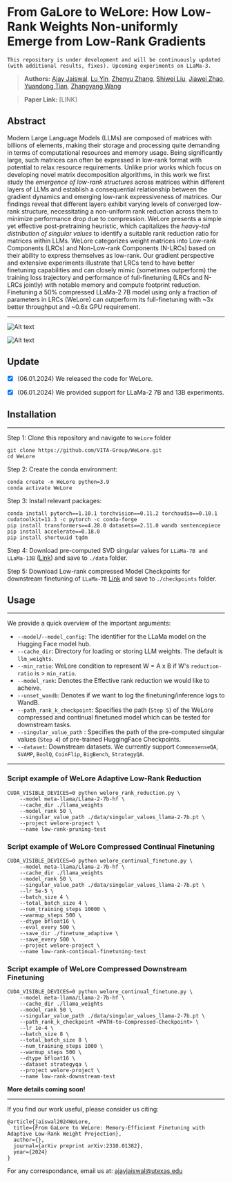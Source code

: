 # From GaLore to WeLore: How Low-Rank Weights Non-uniformly Emerge from Low-Rank Gradients
```This repository is under development and will be continuously updated (with additional results, fixes). Upcoming experiments on LLaMa-3.```

> **Authors:** [Ajay Jaiswal](https://ajay1994.github.io/), [Lu Yin](https://zhegan27.github.io/), [Zhenyu Zhang](https://www.linkedin.com/in/xianzhi-du-1b128934), [Shiwei Liu](https://shiweiliuiiiiiii.github.io/), [Jiawei Zhao](https://jiawei-zhao.netlify.app/), [Yuandong Tian](https://yuandong-tian.com/), [Zhangyang Wang](https://vita-group.github.io/index.html)

> **Paper Link:** [LINK]

## Abstract

Modern Large Language Models (LLMs) are composed of matrices with billions of elements, making their storage and processing quite demanding in terms of computational resources and memory usage. Being significantly large, such matrices can often be expressed in low-rank format with potential to relax resource requirements. Unlike prior works which focus on developing novel matrix decomposition algorithms, in this work we first study the *emergence of low-rank structures* across matrices within different layers of LLMs and establish a consequential relationship between the gradient dynamics and emerging low-rank expressiveness of matrices. Our findings reveal that different layers exhibit varying levels of converged low-rank structure, necessitating a non-uniform rank reduction across them to minimize performance drop due to compression. WeLore presents a simple yet effective post-pretraining heuristic, which capitalizes the *heavy-tail distribution of singular values* to identify a suitable rank reduction ratio for matrices within LLMs. WeLore categorizes weight matrices into Low-rank Components (LRCs) and Non-Low-rank Components (N-LRCs) based on their ability to express themselves as low-rank. Our gradient perspective and extensive experiments illustrate that LRCs tend to have better finetuning capabilities and can closely mimic (sometimes outperform) the training loss trajectory and performance of full-finetuning (LRCs and N-LRCs jointly) with notable memory and compute footprint reduction. Finetuning a 50\% compressed LLaMa-2 7B model using only a fraction of parameters in LRCs (WeLore) can outperform its full-finetuning with ~3x better throughput and ~0.6x GPU requirement.

---

![Alt text](images/gradient.png)

![Alt text](images/welore.png)

## Update
- [x] (06.01.2024) We released the code for WeLore.
- [x] (06.01.2024) We provided support for LLaMa-2 7B and 13B experiments.


## Installation 
--- 
Step 1: Clone this repository and navigate to `WeLore` folder

```
git clone https://github.com/VITA-Group/WeLore.git
cd WeLore
```

Step 2: Create the conda environment:

```
conda create -n WeLore python=3.9
conda activate WeLore
```

Step 3: Install relevant packages:

```
conda install pytorch==1.10.1 torchvision==0.11.2 torchaudio==0.10.1 cudatoolkit=11.3 -c pytorch -c conda-forge
pip install transformers==4.28.0 datasets==2.11.0 wandb sentencepiece
pip install accelerate==0.18.0
pip install shortuuid tqdm
```

Step 4: Download pre-computed SVD singular values for `LLaMa-7B and LLaMa-13B` ([Link](https://utexas.box.com/s/g0tfx09mfq133atqcnjbn8jm7blqwu2q)) and save to `./data` folder.

Step 5: Download Low-rank compressed Model Checkpoints for downstream finetuning of `LLaMa-7B` [Link](https://utexas.box.com/s/g0tfx09mfq133atqcnjbn8jm7blqwu2q) and save to `./checkpoints` folder.


## Usage

--- 
We provide a quick overview of the important arguments:  
- `--model`/`--model_config`: The identifier for the LLaMa model on the Hugging Face model hub.
- `--cache_dir`: Directory for loading or storing LLM weights. The default is `llm_weights`.
- `--min_ratio`: WeLore condition to represent W = A x B if W's `reduction-ratio` is > `min_ratio`.
- `--model_rank`: Denotes the Effective rank reduction we would like to acheive.
- `--unset_wandb`: Denotes if we want to log the finetuning/inference logs to WandB.
- `--path_rank_k_checkpoint`: Specifies the path (`Step 5`) of the WeLore compressed and continual finetuned model which can be tested for downstream tasks.
- `--singular_value_path` : Specifies the path of the pre-computed singular values (`Step 4`) of pre-trained HuggingFace Checkpoints.
- `--dataset`: Downstream datasets. We currently support `CommonsenseQA`, `SVAMP`, `BoolQ`, `CoinFlip`, `BigBench`, `StrategyQA`.


--- 
### Script example of WeLore Adaptive Low-Rank Reduction

```
CUDA_VISIBLE_DEVICES=0 python welore_rank_reduction.py \
    --model meta-llama/Llama-2-7b-hf \
    --cache_dir ./llama_weights
    --model_rank 50 \
    --singular_value_path ./data/singular_values_llama-2-7b.pt \
    --project welore-project \
    --name low-rank-pruning-test 
```

### Script example of WeLore Compressed Continual Finetuning 

```
CUDA_VISIBLE_DEVICES=0 python welore_continual_finetune.py \
    --model meta-llama/Llama-2-7b-hf \
    --cache_dir ./llama_weights
    --model_rank 50 \
    --singular_value_path ./data/singular_values_llama-2-7b.pt \
    --lr 5e-5 \
    --batch_size 4 \
    --total_batch_size 4 \
    --num_training_steps 10000 \
    --warmup_steps 500 \
    --dtype bfloat16 \
    --eval_every 500 \
    --save_dir ./finetune_adaptive \
    --save_every 500 \
    --project welore-project \
    --name low-rank-continual-finetuning-test 
```

### Script example of WeLore Compressed Downstream Finetuning 

```
CUDA_VISIBLE_DEVICES=0 python welore_continual_finetune.py \
    --model meta-llama/Llama-2-7b-hf \
    --cache_dir ./llama_weights
    --model_rank 50 \
    --singular_value_path ./data/singular_values_llama-2-7b.pt \
    --path_rank_k_checkpoint <PATH-to-Compressed-Checkpoint> \
    --lr 1e-4 \
    --batch_size 8 \
    --total_batch_size 8 \
    --num_training_steps 1000 \
    --warmup_steps 500 \
    --dtype bfloat16 \
    --dataset strategyqa \
    --project welore-project \
    --name low-rank-downstream-test 
```

**More details coming soon!**

---

If you find our work useful, please consider us citing:

```
@article{jaiswal2024WeLore,
  title={From GaLore to WeLore: Memory-Efficient Finetuning with Adaptive Low-Rank Weight Projection},
  author={},
  journal={arXiv preprint arXiv:2310.01382},
  year={2024}
}

```

For any correspondance, email us at: [ajayjaiswal@utexas.edu](ajayjaiswal@utexas.edu)
